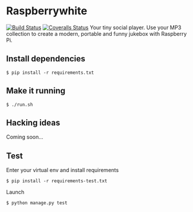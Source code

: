 Raspberrywhite
==============
[![Build Status][travis-image]][travis-url] [![Coveralls Status][coveralls-image]][coveralls-url]
Your tiny social player. Use your MP3 collection to create a modern, portable and funny jukebox with Raspberry Pi.

Install dependencies
--------------------

    $ pip install -r requirements.txt

Make it running
---------------

    $ ./run.sh

Hacking ideas
-------------
Coming soon...

Test
----
Enter your virtual env and install requirements

    $ pip install -r requirements-test.txt

Launch

    $ python manage.py test

[travis-url]: https://travis-ci.org/raspberrywhite/raspberrywhite
[travis-image]: http://img.shields.io/travis/raspberrywhite/raspberrywhite.svg

[coveralls-url]: https://coveralls.io/r/raspberrywhite/raspberrywhite
[coveralls-image]: http://img.shields.io/coveralls/raspberrywhite/raspberrywhite/master.svg
